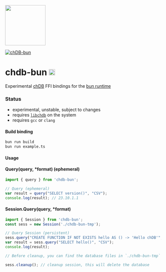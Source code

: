 <a href="https://chdb.fly.dev" target="_blank">
  <img src="https://avatars.githubusercontent.com/u/132536224" width=130 />
</a>

[![chDB-bun](https://github.com/chdb-io/chdb-bun/actions/workflows/bun-test.yml/badge.svg)](https://github.com/chdb-io/chdb-bun/actions/workflows/bun-test.yml)

# chdb-bun <img src="https://user-images.githubusercontent.com/1423657/236928733-43e4f74e-5cff-4b3f-8bb7-20df58e10829.png" height=20 />
Experimental [chDB](https://github.com/chdb-io/chdb) FFI bindings for the [bun runtime](https://bun.sh)
### Status

- experimental, unstable, subject to changes
- requires [`libchdb`](https://github.com/chdb-io/chdb) on the system
- requires `gcc` or `clang`

#### Build binding
```bash
bun run build
bun run example.ts
```

#### Usage

#### Query(query, *format) (ephemeral)
```javascript
import { query } from 'chdb-bun';

// Query (ephemeral)
var result = query("SELECT version()", "CSV");
console.log(result); // 23.10.1.1
```

#### Session.Query(query, *format)
```javascript
import { Session } from 'chdb-bun';
const sess = new Session('./chdb-bun-tmp');

// Query Session (persistent)
sess.query("CREATE FUNCTION IF NOT EXISTS hello AS () -> 'Hello chDB'", "CSV");
var result = sess.query("SELECT hello()", "CSV");
console.log(result);

// Before cleanup, you can find the database files in `./chdb-bun-tmp`

sess.cleanup(); // cleanup session, this will delete the database
```

<br>

